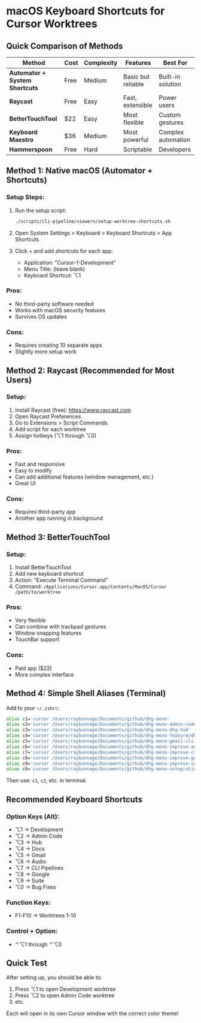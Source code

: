 # macOS Keyboard Shortcuts for Cursor Worktrees

## Quick Comparison of Methods

| Method | Cost | Complexity | Features | Best For |
|--------|------|------------|----------|----------|
| **Automator + System Shortcuts** | Free | Medium | Basic but reliable | Built-in solution |
| **Raycast** | Free | Easy | Fast, extensible | Power users |
| **BetterTouchTool** | $22 | Easy | Most flexible | Custom gestures |
| **Keyboard Maestro** | $36 | Medium | Most powerful | Complex automation |
| **Hammerspoon** | Free | Hard | Scriptable | Developers |

## Method 1: Native macOS (Automator + Shortcuts)

### Setup Steps:
1. Run the setup script:
   ```bash
   ./scripts/cli-pipeline/viewers/setup-worktree-shortcuts.sh
   ```

2. Open System Settings > Keyboard > Keyboard Shortcuts > App Shortcuts

3. Click + and add shortcuts for each app:
   - Application: "Cursor-1-Development"
   - Menu Title: (leave blank)
   - Keyboard Shortcut: ⌥1

### Pros:
- No third-party software needed
- Works with macOS security features
- Survives OS updates

### Cons:
- Requires creating 10 separate apps
- Slightly more setup work

## Method 2: Raycast (Recommended for Most Users)

### Setup:
1. Install Raycast (free): https://www.raycast.com
2. Open Raycast Preferences
3. Go to Extensions > Script Commands
4. Add script for each worktree
5. Assign hotkeys (⌥1 through ⌥0)

### Pros:
- Fast and responsive
- Easy to modify
- Can add additional features (window management, etc.)
- Great UI

### Cons:
- Requires third-party app
- Another app running in background

## Method 3: BetterTouchTool

### Setup:
1. Install BetterTouchTool
2. Add new keyboard shortcut
3. Action: "Execute Terminal Command"
4. Command: `/Applications/Cursor.app/Contents/MacOS/Cursor /path/to/worktree`

### Pros:
- Very flexible
- Can combine with trackpad gestures
- Window snapping features
- TouchBar support

### Cons:
- Paid app ($22)
- More complex interface

## Method 4: Simple Shell Aliases (Terminal)

Add to your `~/.zshrc`:

```bash
alias c1='cursor /Users/raybunnage/Documents/github/dhg-mono'
alias c2='cursor /Users/raybunnage/Documents/github/dhg-mono-admin-code'
alias c3='cursor /Users/raybunnage/Documents/github/dhg-mono-dhg-hub'
alias c4='cursor /Users/raybunnage/Documents/github/dhg-mono-feature/dhg-mono-docs'
alias c5='cursor /Users/raybunnage/Documents/github/dhg-mono-gmail-cli-pipeline-research-app'
alias c6='cursor /Users/raybunnage/Documents/github/dhg-mono-improve-audio'
alias c7='cursor /Users/raybunnage/Documents/github/dhg-mono-improve-cli-pipelines'
alias c8='cursor /Users/raybunnage/Documents/github/dhg-mono-improve-google'
alias c9='cursor /Users/raybunnage/Documents/github/dhg-mono-improve-suite'
alias c0='cursor /Users/raybunnage/Documents/github/dhg-mono-integration-bug-fixes-tweaks'
```

Then use: `c1`, `c2`, etc. in terminal.

## Recommended Keyboard Shortcuts

### Option Keys (Alt):
- ⌥1 → Development
- ⌥2 → Admin Code
- ⌥3 → Hub
- ⌥4 → Docs
- ⌥5 → Gmail
- ⌥6 → Audio
- ⌥7 → CLI Pipelines
- ⌥8 → Google
- ⌥9 → Suite
- ⌥0 → Bug Fixes

### Function Keys:
- F1-F10 → Worktrees 1-10

### Control + Option:
- ⌃⌥1 through ⌃⌥0

## Quick Test

After setting up, you should be able to:
1. Press ⌥1 to open Development worktree
2. Press ⌥2 to open Admin Code worktree
3. etc.

Each will open in its own Cursor window with the correct color theme!